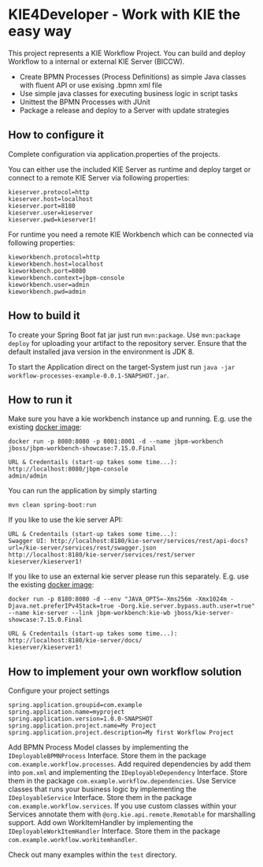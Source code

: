 KIE4Developer - Work with KIE the easy way
========================================

This project represents a KIE Workflow Project. You can build and deploy Workflow to a internal or external KIE Server (BICCW).
- Create BPMN Processes (Process Definitions) as simple Java classes with fluent API or use exising .bpmn xml file
- Use simple java classes for executing business logic in script tasks
- Unittest the BPMN Processes with JUnit
- Package a release and deploy to a Server with update strategies

How to configure it
------------------------------

Complete configuration via application.properties of the projects.

You can either use the included KIE Server as runtime and deploy target or 
connect to a remote KIE Server via following properties:
```
kieserver.protocol=http
kieserver.host=localhost
kieserver.port=8180
kieserver.user=kieserver
kieserver.pwd=kieserver1!
```

For runtime you need a remote KIE Workbench which can be connected via following properties:
```
kieworkbench.protocol=http
kieworkbench.host=localhost
kieworkbench.port=8080
kieworkbench.context=jbpm-console
kieworkbench.user=admin
kieworkbench.pwd=admin
```

How to build it
------------------------------
To create your Spring Boot fat jar just run `mvn:package`. Use `mvn:package deploy` for uploading your artifact to the repository server.
Ensure that the default installed java version in the environment is JDK 8.

To start the Application direct on the target-System just run `java -jar workflow-processes-example-0.0.1-SNAPSHOT.jar`.

How to run it
------------------------------

Make sure you have a kie workbench instance up and running. E.g. use the existing [docker image](https://hub.docker.com/r/jboss/jbpm-workbench-showcase):

```
docker run -p 8080:8080 -p 8001:8001 -d --name jbpm-workbench jboss/jbpm-workbench-showcase:7.15.0.Final

URL & Credentails (start-up takes some time...):
http://localhost:8080/jbpm-console
admin/admin
```

You can run the application by simply starting

```
mvn clean spring-boot:run
```

If you like to use the kie server API:

```
URL & Credentails (start-up takes some time...):
Swagger UI: http://localhost:8180/kie-server/services/rest/api-docs?url=/kie-server/services/rest/swagger.json
http://localhost:8180/kie-server/services/rest/server
kieserver/kieserver1!
```

If you like to use an external kie server please run this separately. E.g. use the existing [docker image](https://hub.docker.com/r/jboss/kie-server-showcase):

```
docker run -p 8180:8080 -d --env "JAVA_OPTS=-Xms256m -Xmx1024m -Djava.net.preferIPv4Stack=true -Dorg.kie.server.bypass.auth.user=true" --name kie-server --link jbpm-workbench:kie-wb jboss/kie-server-showcase:7.15.0.Final

URL & Credentails (start-up takes some time...):
http://localhost:8180/kie-server/docs/
kieserver/kieserver1!
```

How to implement your own workflow solution
------------------------------
Configure your project settings

```
spring.application.groupid=com.example
spring.application.name=myproject
spring.application.version=1.0.0-SNAPSHOT
spring.application.project.name=My Project
spring.application.project.description=My first Workflow Project
```

Add BPMN Process Model classes by implementing the ```IDeployableBPMNProcess``` Interface. Store them in the package ```com.example.workflow.processes```.
Add required dependencies by add them into  ```pom.xml``` and implementing the ```IDeployableDependency``` Interface. Store them in the package ```com.example.workflow.dependencies```.
Use Service classes that runs your business logic by implementing the ```IDeployableService``` Interface. Store them in the package ```com.example.workflow.services```.
If you use custom classes within your Services annotate them with ```@org.kie.api.remote.Remotable``` for marshalling support.
Add own WorkItemHandler by implementing the ```IDeployableWorkItemHandler``` Interface. Store them in the package ```com.example.workflow.workitemhandler```.

Check out many examples within the ```test``` directory.
